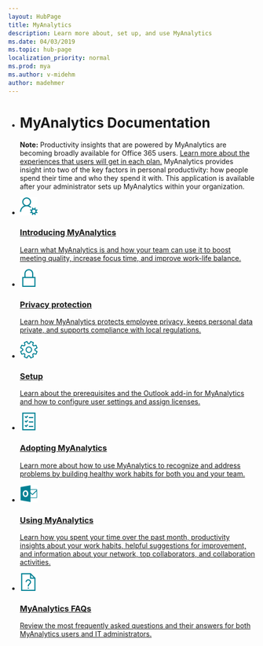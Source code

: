 ```yaml
---
layout: HubPage
title: MyAnalytics
description: Learn more about, set up, and use MyAnalytics
ms.date: 04/03/2019
ms.topic: hub-page
localization_priority: normal 
ms.prod: mya
ms.author: v-midehm
author: madehmer
---
```


<ul class="cardsY panelContent singlePanelContent">
    <li>
    <h1>MyAnalytics Documentation</h1>
        <p><b>Note:</b> Productivity insights that are powered by MyAnalytics are becoming broadly available for Office 365 users. <a href="https://docs.microsoft.com/en-us/Workplace-Analytics/myanalytics/overview/plans-environments"> Learn more about the experiences that users will get in each plan.</a>  MyAnalytics provides insight into two of the key factors in personal productivity: how people spend their time and who they spend it with. This application is available after your administrator sets up MyAnalytics within your organization.</p> 
    </li>
</ul>

<ul class="cardsM panelContent singlePanelContent cols cols2">
    <li>
        <a href="https://docs.microsoft.com/en-us/workplace-analytics/myanalytics/mya-landing-page">
        <div class="cardSize">
            <div class="cardPadding">
                <div class="card">
                    <div class="cardImageOuter">
                        <div class="cardImage">
                            <img src="../Images/icon-personaldata.png" alt="" />
                        </div>
                    </div>
                    <div class="cardText">
                        <h3>Introducing MyAnalytics</h3>
                        <p>Learn what MyAnalytics is and how your team can use it to boost meeting quality, increase focus time, and improve work-life balance.</p>
                    </div>
                </div>
            </div>
        </div>
        </a>
    </li>
    <li>
        <a href="https://docs.microsoft.com/en-us/workplace-analytics/myanalytics/overview/privacy-guide">
        <div class="cardSize">
            <div class="cardPadding">
                <div class="card">
                    <div class="cardImageOuter">
                        <div class="cardImage">
                            <img src="../Images/icon-privacy.png" alt="" />
                        </div>
                    </div>
                    <div class="cardText">
                        <h3>Privacy protection</h3>
                        <p>Learn how MyAnalytics protects employee privacy, keeps personal data private, and supports compliance with local regulations.</p>
                    </div>
                </div>
            </div>
        </div>
        </a>
    </li>
    <li>
        <a href="https://docs.microsoft.com/en-us/workplace-analytics/myanalytics/setup/mya-setup-checklist">
        <div class="cardSize">
            <div class="cardPadding">
                <div class="card">
                    <div class="cardImageOuter">
                        <div class="cardImage">
                            <img src="../Images/icon-settings.png" alt="" />
                        </div>
                    </div>
                    <div class="cardText">
                        <h3>Setup</h3>
                        <p>Learn about the prerequisites and the Outlook add-in for MyAnalytics and how to configure user settings and assign licenses.</p>
                        <p></p>
                    </div>
                </div>
            </div>
        </div>
        </a>
    </li>
    <li>
        <a href="https://docs.microsoft.com/en-us/workplace-analytics/myanalytics/use/mya-adoption/adopt-myanalytics">
        <div class="cardSize">
            <div class="cardPadding">
                <div class="card">
                    <div class="cardImageOuter">
                        <div class="cardImage">
                            <img src="../Images/icon-checklist.png" alt="" />
                        </div>
                    </div>
                    <div class="cardText">
                        <h3>Adopting MyAnalytics</h3>
                        <p>Learn more about how to use MyAnalytics to recognize and address problems by building healthy work habits for both you and your team.</p>
                    </div>
                </div>
            </div>
        </div>
        </a>
    </li>
    <li>
        <a href="https://docs.microsoft.com/en-us/workplace-analytics/myanalytics/use/dashboard-2">
        <div class="cardSize">
            <div class="cardPadding">
                <div class="card">
                    <div class="cardImageOuter">
                        <div class="cardImage">
                            <img src="../Images/icon-outlook.png" alt="" />
                        </div>
                    </div>
                    <div class="cardText">
                        <h3>Using MyAnalytics</h3>
                        <p>Learn how you spent your time over the past month, productivity insights about your work habits, helpful suggestions for improvement, and information about your network, top collaborators, and collaboration activities.</p>
                    </div>
                </div>
            </div>
        </div>
        </a>
    </li>
    <li>
        <a href="https://docs.microsoft.com/en-us/workplace-analytics/myanalytics/overview/mya-faq">
        <div class="cardSize">
            <div class="cardPadding">
                <div class="card">
                    <div class="cardImageOuter">
                        <div class="cardImage">
                            <img src="../Images/icon-faqs.png" alt="" />
                        </div>
                    </div>
                    <div class="cardText">
                        <h3>MyAnalytics FAQs</h3>
                        <p>Review the most frequently asked questions and their answers for both MyAnalytics users and IT administrators.</p>
                    </div>
                </div>
            </div>
        </div>
        </a>
    </li>
   </ul>